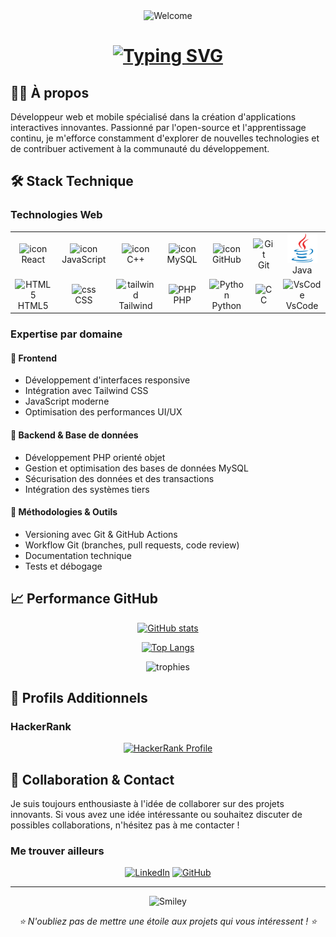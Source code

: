 <div align="center">
  <img src="https://github.com/fnky/fnky/raw/fnky/img/welcome-fire.gif" alt="Welcome" width="300">
</div>

<h1 align="center">
    <a href="https://git.io/typing-svg">
        <img src="https://readme-typing-svg.herokuapp.com?font=Fira+Code&weight=600&size=35&duration=4000&pause=1000&color=4298d1&center=true&vCenter=true&random=false&width=800&height=70&lines=Abderrahmane+Ahlallay;D%C3%A9veloppeur+Web+Full+Stack;Passionn%C3%A9+par+l'innovation" alt="Typing SVG"/>
    </a>
</h1>

## 👨‍💻 À propos

Développeur web et mobile spécialisé dans la création d'applications interactives innovantes. Passionné par l'open-source et l'apprentissage continu, je m'efforce constamment d'explorer de nouvelles technologies et de contribuer activement à la communauté du développement.

## 🛠️ Stack Technique

### Technologies Web
<table align="center">
  <tr>
    <td align="center" width="96">
        <img src="https://techstack-generator.vercel.app/react-icon.svg" alt="icon" width="65" height="65" />
      <br>React
    </td>
    <td align="center" width="96">
        <img src="https://techstack-generator.vercel.app/js-icon.svg" alt="icon" width="65" height="65" />
      <br>JavaScript
    </td>
    <td align="center" width="96">
        <img src="https://techstack-generator.vercel.app/cpp-icon.svg" alt="icon" width="65" height="65" />
      <br>C++
    </td>
    <td align="center" width="96">
        <img src="https://techstack-generator.vercel.app/mysql-icon.svg" alt="icon" width="65" height="65" />
      <br>MySQL
    </td>
    <td align="center" width="96">
        <img src="https://techstack-generator.vercel.app/github-icon.svg" alt="icon" width="65" height="65" />
      <br>GitHub
    </td>
    <td align="center" width="96">
        <img src="https://user-images.githubusercontent.com/25181517/192108372-f71d70ac-7ae6-4c0d-8395-51d8870c2ef0.png" width="48" height="48" alt="Git" />
      <br>Git
    </td>
    <td align="center" width="96">
        <img src="https://raw.githubusercontent.com/devicons/devicon/master/icons/java/java-original.svg" width="48" height="48" alt="java" />
      <br>Java
    </td>
  </tr>
  <tr>
    <td align="center" width="96">
        <img src="https://skillicons.dev/icons?i=html" width="48" height="48" alt="HTML5" />
      <br>HTML5
    </td>
    <td align="center" width="96">
        <img src="https://skillicons.dev/icons?i=css" width="48" height="48" alt="css" />
      <br>CSS
    </td>
    <td align="center" width="96">
        <img src="https://skillicons.dev/icons?i=tailwind" width="48" height="48" alt="tailwind" />
      <br>Tailwind
    </td>
    <td align="center" width="96">
        <img src="https://skillicons.dev/icons?i=php" width="48" height="48" alt="PHP" />
      <br>PHP
    </td>
    <td align="center" width="96">
        <img src="https://skillicons.dev/icons?i=python" width="48" height="48" alt="Python" />
      <br>Python
    </td>
    <td align="center" width="96">
        <img src="https://skillicons.dev/icons?i=c" width="48" height="48" alt="C" />
      <br>C
    </td>
    <td align="center" width="96">
        <img src="https://skillicons.dev/icons?i=vscode" width="48" height="48" alt="VsCode" />
      <br>VsCode
    </td>
  </tr>
</table>

### Expertise par domaine

#### 🎨 Frontend
- Développement d'interfaces responsive
- Intégration avec Tailwind CSS
- JavaScript moderne
- Optimisation des performances UI/UX

#### 💽 Backend & Base de données
- Développement PHP orienté objet
- Gestion et optimisation des bases de données MySQL
- Sécurisation des données et des transactions
- Intégration des systèmes tiers

#### 🔧 Méthodologies & Outils
- Versioning avec Git & GitHub Actions
- Workflow Git (branches, pull requests, code review)
- Documentation technique
- Tests et débogage

## 📈 Performance GitHub

<div align="center">

[![GitHub stats](https://github-readme-stats.vercel.app/api?username=ahlallay&show_icons=true&theme=tokyonight)](https://github.com/ahlallay)

[![Top Langs](https://github-readme-stats.vercel.app/api/top-langs/?username=ahlallay&layout=compact&theme=tokyonight)](https://github.com/ahlallay)

<img src="https://github-profile-trophy.vercel.app/?username=ahlallay&theme=tokyonight&no-frame=false&no-bg=false&margin-w=4&row=1" alt="trophies"/>

</div>

## 🌟 Profils Additionnels

### HackerRank
<div align="center">
  <a href="https://www.hackerrank.com/profile/abderrahman_ah" target="_blank">
    <img height="50" src="https://hrcdn.net/community-frontend/assets/favicon-ddc852f75a.png" alt="HackerRank Profile">
  </a>
</div>

## 🤝 Collaboration & Contact

Je suis toujours enthousiaste à l'idée de collaborer sur des projets innovants. Si vous avez une idée intéressante ou souhaitez discuter de possibles collaborations, n'hésitez pas à me contacter !

### Me trouver ailleurs

<div align="center">

[![LinkedIn](https://img.shields.io/badge/LinkedIn-Abderrahmane_Ahlallay-0077B5?style=for-the-badge&logo=linkedin)](https://www.linkedin.com/in/ahlallay/)
[![GitHub](https://img.shields.io/badge/GitHub-Ahlallay-181717?style=for-the-badge&logo=github)](https://github.com/Ahlallay)

</div>

---

<div align="center">
  <img src="https://github.com/fnky/fnky/raw/fnky/img/smile.gif" alt="Smiley" width="60">
  
  *⭐ N'oubliez pas de mettre une étoile aux projets qui vous intéressent ! ⭐*
</div>
